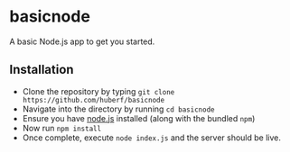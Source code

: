 # basicnode
A basic Node.js app to get you started.

## Installation
* Clone the repository by typing `git clone https://github.com/huberf/basicnode`
* Navigate into the directory by running `cd basicnode`
* Ensure you have [node.js](https://nodejs.org) installed (along with the bundled `npm`)
* Now run `npm install`
* Once complete, execute `node index.js` and the server should be live.
